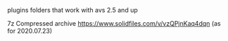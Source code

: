 plugins folders that work with avs 2.5 and up

7z Compressed archive https://www.solidfiles.com/v/vzQPjnKaq4dqn (as for 2020.07.23)
